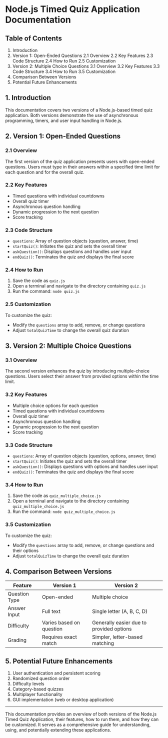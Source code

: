 # Node.js Timed Quiz Application Documentation

## Table of Contents
1. Introduction
2. Version 1: Open-Ended Questions
   2.1 Overview
   2.2 Key Features
   2.3 Code Structure
   2.4 How to Run
   2.5 Customization
3. Version 2: Multiple Choice Questions
   3.1 Overview
   3.2 Key Features
   3.3 Code Structure
   3.4 How to Run
   3.5 Customization
4. Comparison Between Versions
5. Potential Future Enhancements

## 1. Introduction

This documentation covers two versions of a Node.js-based timed quiz application. Both versions demonstrate the use of asynchronous programming, timers, and user input handling in Node.js.

## 2. Version 1: Open-Ended Questions

### 2.1 Overview

The first version of the quiz application presents users with open-ended questions. Users must type in their answers within a specified time limit for each question and for the overall quiz.

### 2.2 Key Features

- Timed questions with individual countdowns
- Overall quiz timer
- Asynchronous question handling
- Dynamic progression to the next question
- Score tracking

### 2.3 Code Structure

- `questions`: Array of question objects (question, answer, time)
- `startQuiz()`: Initiates the quiz and sets the overall timer
- `askQuestion()`: Displays questions and handles user input
- `endQuiz()`: Terminates the quiz and displays the final score

### 2.4 How to Run

1. Save the code as `quiz.js`
2. Open a terminal and navigate to the directory containing `quiz.js`
3. Run the command: `node quiz.js`

### 2.5 Customization

To customize the quiz:
- Modify the `questions` array to add, remove, or change questions
- Adjust `totalQuizTime` to change the overall quiz duration

## 3. Version 2: Multiple Choice Questions

### 3.1 Overview

The second version enhances the quiz by introducing multiple-choice questions. Users select their answer from provided options within the time limit.

### 3.2 Key Features

- Multiple choice options for each question
- Timed questions with individual countdowns
- Overall quiz timer
- Asynchronous question handling
- Dynamic progression to the next question
- Score tracking

### 3.3 Code Structure

- `questions`: Array of question objects (question, options, answer, time)
- `startQuiz()`: Initiates the quiz and sets the overall timer
- `askQuestion()`: Displays questions with options and handles user input
- `endQuiz()`: Terminates the quiz and displays the final score

### 3.4 How to Run

1. Save the code as `quiz_multiple_choice.js`
2. Open a terminal and navigate to the directory containing `quiz_multiple_choice.js`
3. Run the command: `node quiz_multiple_choice.js`

### 3.5 Customization

To customize the quiz:
- Modify the `questions` array to add, remove, or change questions and their options
- Adjust `totalQuizTime` to change the overall quiz duration

## 4. Comparison Between Versions

| Feature | Version 1 | Version 2 |
|---------|-----------|-----------|
| Question Type | Open-ended | Multiple choice |
| Answer Input | Full text | Single letter (A, B, C, D) |
| Difficulty | Varies based on question | Generally easier due to provided options |
| Grading | Requires exact match | Simpler, letter-based matching |

## 5. Potential Future Enhancements

1. User authentication and persistent scoring
2. Randomized question order
3. Difficulty levels
4. Category-based quizzes
5. Multiplayer functionality
6. GUI implementation (web or desktop application)

---

This documentation provides an overview of both versions of the Node.js Timed Quiz Application, their features, how to run them, and how they can be customized. It serves as a comprehensive guide for understanding, using, and potentially extending these applications.
